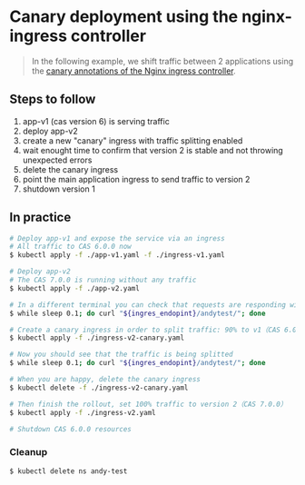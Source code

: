 Canary deployment using the nginx-ingress controller
====================================================

> In the following example, we shift traffic between 2 applications using the
[canary annotations of the Nginx ingress
controller](https://kubernetes.github.io/ingress-nginx/user-guide/nginx-configuration/annotations/#canary).

## Steps to follow

1. app-v1 (cas version 6) is serving traffic
1. deploy app-v2
1. create a new "canary" ingress with traffic splitting enabled
1. wait enought time to confirm that version 2 is stable and not throwing
   unexpected errors
1. delete the canary ingress
1. point the main application ingress to send traffic to version 2
1. shutdown version 1

## In practice

```bash
# Deploy app-v1 and expose the service via an ingress
# All traffic to CAS 6.0.0 now
$ kubectl apply -f ./app-v1.yaml -f ./ingress-v1.yaml

# Deploy app-v2
# The CAS 7.0.0 is running without any traffic
$ kubectl apply -f ./app-v2.yaml

# In a different terminal you can check that requests are responding with version 1
$ while sleep 0.1; do curl "${ingres_endopint}/andytest/"; done

# Create a canary ingress in order to split traffic: 90% to v1（CAS 6.0.0）, 10% to v2（CAS 7.0.0）
$ kubectl apply -f ./ingress-v2-canary.yaml

# Now you should see that the traffic is being splitted
$ while sleep 0.1; do curl "${ingres_endopint}/andytest/"; done

# When you are happy, delete the canary ingress
$ kubectl delete -f ./ingress-v2-canary.yaml

# Then finish the rollout, set 100% traffic to version 2（CAS 7.0.0）
$ kubectl apply -f ./ingress-v2.yaml

# Shutdown CAS 6.0.0 resources
```

### Cleanup

```bash
$ kubectl delete ns andy-test
```

